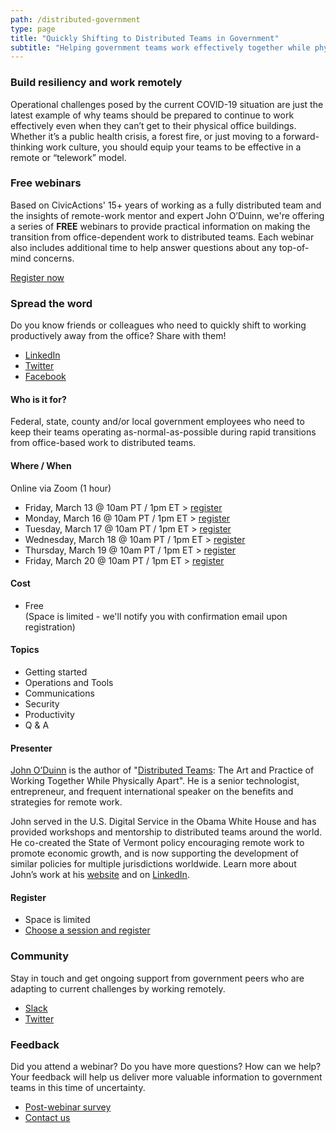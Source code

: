 ```yaml
---
path: /distributed-government
type: page
title: "Quickly Shifting to Distributed Teams in Government"
subtitle: "Helping government teams work effectively together while physically apart"
---
```


### Build resiliency and work remotely

Operational challenges posed by the current COVID-19 situation are just the latest example of why teams should be prepared to continue to work effectively even when they can’t get to their physical office buildings. Whether it’s a public health crisis, a forest fire, or just moving to a forward-thinking work culture, you should equip your teams to be effective in a remote or “telework” model.

### Free webinars

Based on CivicActions' 15+ years of working as a fully distributed team and the insights of remote-work mentor and expert John O’Duinn, we're offering a series of **FREE** webinars to provide practical information on making the transition from office-dependent work to distributed teams. Each webinar also includes additional time to help answer questions about any top-of-mind concerns. 

[Register now](https://zoom.us/webinar/register/WN_aQ0Yu_7QSBWcmQeTELv52A)

### Spread the word

Do you know friends or colleagues who need to quickly shift to working productively away from the office? Share with them!

* [LinkedIn](https://www.linkedin.com/feed/update/urn:li:activity:6643966074763247616)
* [Twitter](https://twitter.com/civicactions/status/1238201516575555584)
* [Facebook](https://www.facebook.com/CivicActions/photos/a.10155737930601857/10156689617136857/)

#### Who is it for?

Federal, state, county and/or local government employees who need to keep their teams operating as-normal-as-possible during rapid transitions from office-based work to distributed teams. 

#### Where / When

Online via Zoom (1 hour)

* Friday, March 13 @ 10am PT / 1pm ET > [register](https://zoom.us/webinar/register/WN_aQ0Yu_7QSBWcmQeTELv52A)
* Monday, March 16 @ 10am PT / 1pm ET > [register](https://zoom.us/webinar/register/WN_aQ0Yu_7QSBWcmQeTELv52A)
* Tuesday, March 17 @ 10am PT / 1pm ET > [register](https://zoom.us/webinar/register/WN_aQ0Yu_7QSBWcmQeTELv52A)
* Wednesday, March 18 @ 10am PT / 1pm ET > [register](https://zoom.us/webinar/register/WN_aQ0Yu_7QSBWcmQeTELv52A)
* Thursday, March 19 @ 10am PT / 1pm ET > [register](https://zoom.us/webinar/register/WN_aQ0Yu_7QSBWcmQeTELv52A)
* Friday, March 20 @ 10am PT / 1pm ET > [register](https://zoom.us/webinar/register/WN_aQ0Yu_7QSBWcmQeTELv52A)

#### Cost

* Free  
(Space is limited - we'll notify you with confirmation email upon registration)

#### Topics

* Getting started
* Operations and Tools
* Communications
* Security
* Productivity
* Q & A

#### Presenter

[John O’Duinn](https://civicactions.com/team/john-o-duinn) is the author of "[Distributed Teams](https://www.amzn.com/1732254907): The Art and Practice of Working Together While Physically Apart". He is a senior technologist, entrepreneur, and frequent international speaker on the benefits and strategies for remote work.

John served in the U.S. Digital Service in the Obama White House and has provided workshops and mentorship to distributed teams around the world. He co-created the State of Vermont policy encouraging remote work to promote economic growth, and is now supporting the development of similar policies for multiple jurisdictions worldwide. Learn more about John’s work at his [website](http://oduinn.com/) and on [LinkedIn](https://www.linkedin.com/in/joduinn).

#### Register

* Space is limited
* [Choose a session and register](https://zoom.us/webinar/register/WN_aQ0Yu_7QSBWcmQeTELv52A)

### Community

Stay in touch and get ongoing support from government peers who are adapting to current challenges by working remotely.

* [Slack](https://distributedgov.herokuapp.com/)
* [Twitter](https://twitter.com/DistributedGov)

### Feedback

Did you attend a webinar? Do you have more questions? How can we help? Your feedback will help us deliver more valuable information to government teams in this time of uncertainty. 

* [Post-webinar survey](https://www.surveymonkey.com/r/distributedgov)
* [Contact us](https://civicactions.com/contact)
